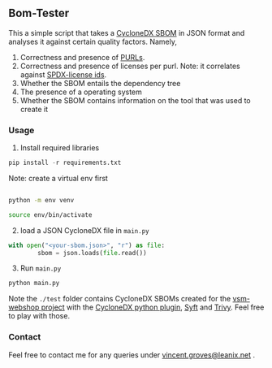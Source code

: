 ## Bom-Tester

This a simple script that takes a [CycloneDX SBOM](https://cyclonedx.org/) in JSON format and analyses it against certain quality factors. Namely,
1. Correctness and presence of [PURLs](https://github.com/package-url/purl-spec).
2. Correctness and presence of licenses per purl. Note: it correlates against [SPDX-license ids](https://github.com/spdx/license-list-data).
3. Whether the SBOM entails the dependency tree
4. The presence of a operating system
5. Whether the SBOM contains information on the tool that was used to create it


### Usage

1. Install required libraries
```python
pip install -r requirements.txt
```

Note: create a virtual env first
```bash

python -m env venv

source env/bin/activate

```

2. load a JSON CycloneDX file in `main.py`

```python
with open("<your-sbom.json>", "r") as file:
        sbom = json.loads(file.read())

```


3. Run `main.py`
```bash
python main.py
```


Note the `./test` folder contains CycloneDX SBOMs created for the [vsm-webshop project](https://github.com/leanix-public/vsm-webshop-demo) with the [CycloneDX python plugin](https://github.com/CycloneDX/cyclonedx-python), [Syft](https://github.com/anchore/syft) and [Trivy](https://github.com/aquasecurity/trivy). Feel free to play with those.

### Contact
Feel free to contact me for any queries under vincent.groves@leanix.net .